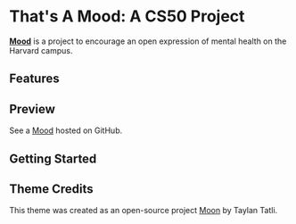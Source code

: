 # That's A Mood: A CS50 Project

**[Mood](https://annawang7.github.io/cs50-final-proj)** is a project to encourage an open expression of mental health on the Harvard campus. 

## Features


## Preview
See a [Mood](https://annawang7.github.io/cs50-final-proj) hosted on GitHub.

## Getting Started

## Theme Credits
This theme was created as an open-source project [Moon](https://taylantatli.github.io/Moon) by Taylan Tatli. 